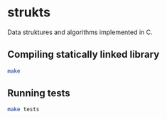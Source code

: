 # strukts

Data struktures and algorithms implemented in C.

## Compiling statically linked library

```sh
make
```

## Running tests

```sh
make tests
```
